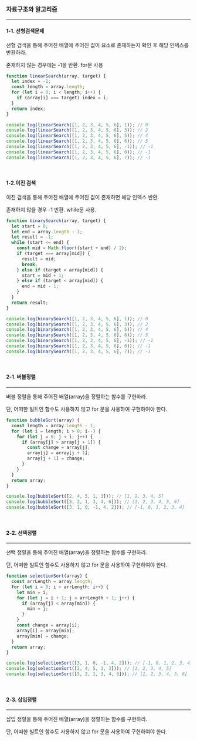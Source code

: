 

### 자료구조와 알고리즘

---

#### 1-1. 선형검색문제

선형 검색을 통해 주어진 배열에 주어진 값이 요소로 존재하는지 확인 후 해당 인덱스를 반환하라.

존재하지 않는 경우에는 -1을 반환. for문 사용 

``` javascript
function linearSearch(array, target) {
  let index = -1;
  const length = array.length;
  for (let i = 0; i < length; i++) {
    if (array[i] === target) index = i;
  }
  return index;
}

console.log(linearSearch([1, 2, 3, 4, 5, 6], 1)); // 0
console.log(linearSearch([1, 2, 3, 4, 5, 6], 3)); // 2
console.log(linearSearch([1, 2, 3, 4, 5, 6], 5)); // 4
console.log(linearSearch([1, 2, 3, 4, 5, 6], 6)); // 5
console.log(linearSearch([1, 2, 3, 4, 5, 6], -1)); // -1
console.log(linearSearch([1, 2, 3, 4, 5, 6], 0)); // -1
console.log(linearSearch([1, 2, 3, 4, 5, 6], 7)); // -1
```

</br>

#### 1-2.이진 검색

이진 검색을 통해 주어진 배열에 주어진 값이 존재하면 해당 인덱스 반환.

존재하지 않을 경우 -1 반환. while문 사용. 

``` javascript
function binarySearch(array, target) {
  let start = 0;
  let end = array.length - 1;
  let result = -1;
  while (start <= end) {
    const mid = Math.floor((start + end) / 2);
    if (target === array[mid]) {
      result = mid;
      break;
    } else if (target > array[mid]) {
      start = mid + 1;
    } else if (target < array[mid]) {
      end = mid - 1;
    }
  }
  return result;
}

console.log(binarySearch([1, 2, 3, 4, 5, 6], 1)); // 0
console.log(binarySearch([1, 2, 3, 4, 5, 6], 3)); // 2
console.log(binarySearch([1, 2, 3, 4, 5, 6], 5)); // 4
console.log(binarySearch([1, 2, 3, 4, 5, 6], 6)); // 5
console.log(binarySearch([1, 2, 3, 4, 5, 6], -1)); // -1
console.log(binarySearch([1, 2, 3, 4, 5, 6], 0)); // -1
console.log(binarySearch([1, 2, 3, 4, 5, 6], 7)); // -1
```

</br>

#### 2-1. 버블정렬

---

버블 정렬을 통해 주어진 배열(array)을 정렬하는 함수를 구현하라. 

단, 어떠한 빌트인 함수도 사용하지 않고 for 문을 사용하여 구현하여야 한다.

``` javascript
function bubbleSort(array) {
  const length = array.length - 1;
  for (let i = length; i > 0; i--) {
    for (let j = 0; j < i; j++) {
      if (array[j] > array[j + 1]) {
        const change = array[j];
        array[j] = array[j + 1];
        array[j + 1] = change;
      }
    }
  }
  return array;
}

console.log(bubbleSort([2, 4, 5, 1, 3])); // [1, 2, 3, 4, 5]
console.log(bubbleSort([5, 2, 1, 3, 4, 6])); // [1, 2, 3, 4, 5, 6]
console.log(bubbleSort([3, 1, 0, -1, 4, 2])); // [-1, 0, 1, 2, 3, 4]
```

</br>

#### 2-2. 선택정렬 

---

선택 정렬을 통해 주어진 배열(array)을 정렬하는 함수를 구현하라.

단, 어떠한 빌트인 함수도 사용하지 않고 for 문을 사용하여 구현하여야 한다.

``` javascript
function selectionSort(array) {
  const arrLength = array.length;
  for (let i = 0; i < arrLength; i++) {
    let min = i;
    for (let j = i + 1; j < arrLength + 1; j++) {
      if (array[j] < array[min]) {
        min = j;
      }
    }
    const change = array[i];
    array[i] = array[min];
    array[min] = change;
  }
  return array;
}

console.log(selectionSort([3, 1, 0, -1, 4, 2])); // [-1, 0, 1, 2, 3, 4]
console.log(selectionSort([2, 4, 5, 1, 3])); // [1, 2, 3, 4, 5]
console.log(selectionSort([5, 2, 1, 3, 4, 6])); // [1, 2, 3, 4, 5, 6]
```

</br>

#### 2-3. 삽입정렬

---

삽입 정렬을 통해 주어진 배열(array)을 정렬하는 함수를 구현하라. 

단, 어떠한 빌트인 함수도 사용하지 않고 for 문을 사용하여 구현하여야 한다.

``` javascript

```

